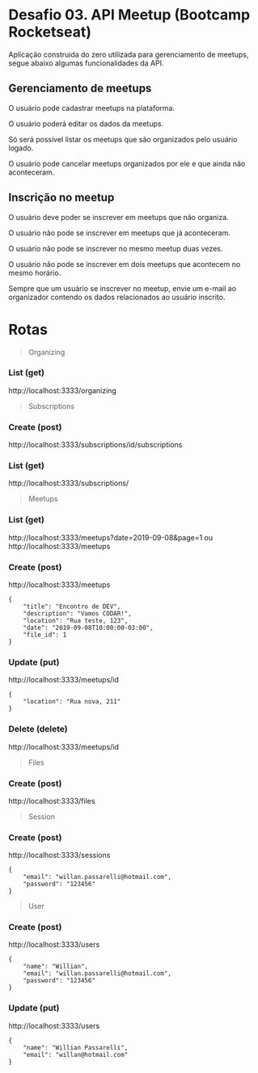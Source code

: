 # Desafio 03. API Meetup (Bootcamp Rocketseat)

Aplicação construida do zero utilizada para gerenciamento de meetups, segue abaixo algumas funcionalidades da API.

## Gerenciamento de meetups

O usuário pode cadastrar meetups na plataforma.

O usuário poderá editar os dados da meetups.

Só será possivel listar os meetups que são organizados pelo usuário logado.

O usuário pode cancelar meetups organizados por ele e que ainda não aconteceram.

## Inscrição no meetup

O usuário deve poder se inscrever em meetups que não organiza.

O usuário não pode se inscrever em meetups que já aconteceram.

O usuário não pode se inscrever no mesmo meetup duas vezes.

O usuário não pode se inscrever em dois meetups que acontecem no mesmo horário.

Sempre que um usuário se inscrever no meetup, envie um e-mail ao organizador contendo os dados relacionados ao usuário inscrito.

# Rotas

> Organizing

### List (get)
http://localhost:3333/organizing

> Subscriptions

### Create (post)
http://localhost:3333/subscriptions/id/subscriptions

### List (get)
http://localhost:3333/subscriptions/

> Meetups

### List (get)
http://localhost:3333/meetups?date=2019-09-08&page=1 ou http://localhost:3333/meetups

### Create (post)
http://localhost:3333/meetups
```
{
	"title": "Encontro de DEV",
	"description": "Vamos CODAR!",
	"location": "Rua teste, 123",
	"date": "2019-09-08T10:00:00-03:00",
	"file_id": 1
}
```
### Update (put)
http://localhost:3333/meetups/id
```
{
	"location": "Rua nova, 211"
}
```
### Delete (delete)
http://localhost:3333/meetups/id

> Files

### Create (post)
http://localhost:3333/files

> Session

### Create (post)
http://localhost:3333/sessions
```
{
	"email": "willan.passarelli@hotmail.com", 
	"password": "123456"
}
```
> User

### Create (post)
http://localhost:3333/users
```
{
	"name": "Willian",
	"email": "willan.passarelli@hotmail.com", 
	"password": "123456"
}
```
### Update (put)
http://localhost:3333/users
```
{
	"name": "Willian Passarelli",
	"email": "willan@hotmail.com"
}
```
